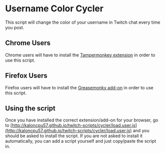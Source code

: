 # Username Color Cycler
This script will change the color of your username in Twitch chat every time you post.

## Chrome Users
Chrome users will have to install the [Tampermonkey extension](https://chrome.google.com/webstore/detail/tampermonkey/dhdgffkkebhmkfjojejmpbldmpobfkfo?hl=en) in order to use this script.

## Firefox Users
Firefox users will have to install the [Greasemonky add-on](https://addons.mozilla.org/en-US/firefox/addon/greasemonkey/) in order to use this script.

## Using the script
Once you have installed the correct extension/add-on for your browser, go to [http://kaloncpu57.github.io/twitch-scripts/cycler/load.user.js](http://kaloncpu57.github.io/twitch-scripts/cycler/load.user.js) and you should be asked to install the script. If you are not asked to install it automatically, you can add a script yourself and just copy/paste the script in.
